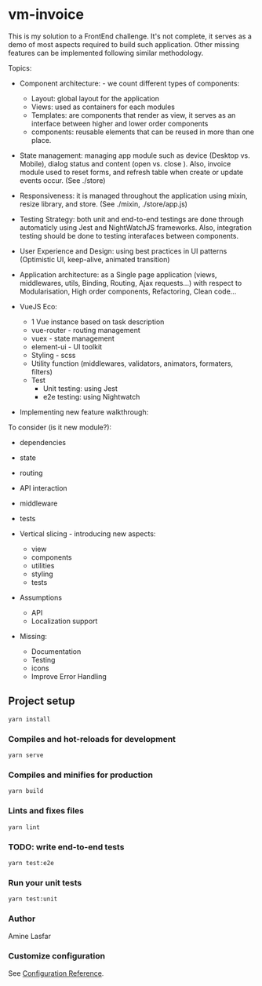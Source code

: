 # vm-invoice

This is my solution to a FrontEnd challenge. It's not complete, it serves as a demo of most aspects required to build such application. Other missing features can be implemented following similar methodology.

Topics: 
- Component architecture: - we count different types of components:
    - Layout: global layout for the application
    - Views: used as containers for each modules
    - Templates: are components that render as view, it serves as an interface between higher and lower order components
    - components: reusable elements that can be reused in more than one place.

- State management: managing app module such as device  (Desktop vs. Mobile), dialog status and content (open vs. close ). Also, invoice module used to reset forms, and refresh table when create or update events occur. (See ./store)

- Responsiveness: it is managed throughout the application using mixin, resize library, and store. (See ./mixin, ./store/app.js)

- Testing Strategy: both unit and end-to-end testings are done through automaticly using Jest and NightWatchJS frameworks. Also, integration testing should be done to testing interafaces between components.

- User Experience and Design: using best practices in UI patterns (Optimistic UI, keep-alive, animated transition)

- Application architecture: as a Single page application (views, middlewares, utils, Binding, Routing, Ajax requests...) with respect to Modularisation, High order components, Refactoring, Clean code...

- VueJS Eco: 

  - 1 Vue instance based on task description
  - vue-router - routing management
  - vuex - state management
  - element-ui - UI toolkit
  - Styling - scss
  - Utility function (middlewares, validators, animators, formaters, filters)
  - Test
    - Unit testing: using Jest
    - e2e testing: using Nightwatch

- Implementing new feature walkthrough:

To consider (is it new module?):
  - dependencies
  - state
  - routing 
  - API interaction
  - middleware
  - tests
  
  - Vertical slicing - introducing new aspects:
    - view
    - components
    - utilities
    - styling
    - tests

- Assumptions
  - API
  - Localization support

- Missing:
    - Documentation
    - Testing
    - icons
    - Improve Error Handling

## Project setup
```
yarn install
```

### Compiles and hot-reloads for development
```
yarn serve
```

### Compiles and minifies for production
```
yarn build
```

### Lints and fixes files
```
yarn lint
```

### TODO: write end-to-end tests
```
yarn test:e2e
```

### Run your unit tests
```
yarn test:unit
```

### Author
Amine Lasfar

### Customize configuration
See [Configuration Reference](https://cli.vuejs.org/config/).
